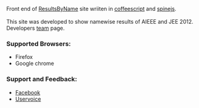 <p>Front end of <a href="http://resultsbyname.in" target="_blank">ResultsByName</a> site wriiten in
<a href="http://coffeescript.org/" target="_blank">coffeescript</a> and <a href="http://spinejs.com" target="_blank">spinejs</a>.<br><br>
This site was developed to show namewise results of AIEEE and JEE 2012.<br>
Developers <a href="http://resultsbyname.in/team.html" target="_blank">team</a> page.</p>

<h3>Supported Browsers:</h3>
<ul>
<li>Firefox</li>
<li>Google chrome</li>
</ul>

<h3>Support and Feedback:</h3>
<ul>
<li><a href="http://facebook.com/resultsbyname" target="_blank">Facebook</a></li>
<li><a href="http://resultsbyname.uservoice.com" target="_blank">Uservoice</a></li>
</ul>

